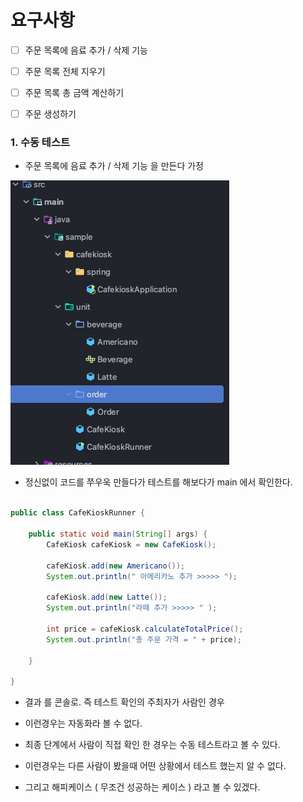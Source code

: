 # 요구사항 

- [ ] 주문 목록에 음료 추가 / 삭제 기능
- [ ] 주문 목록 전체 지우기
- [ ] 주문 목록 총 금액 계산하기
- [ ] 주문 생성하기


### 1. 수동 테스트

- 주문 목록에 음료 추가 / 삭제 기능 을 만든다 가정

![](images/35c4eabf.png)

- 정신없이 코드를 쭈우욱 만들다가 테스트를 해보다가 main 에서 확인한다.

```java

public class CafeKioskRunner {

    public static void main(String[] args) {
        CafeKiosk cafeKiosk = new CafeKiosk();

        cafeKiosk.add(new Americano());
        System.out.println(" 아메리카노 추가 >>>>> ");

        cafeKiosk.add(new Latte());
        System.out.println("라떼 추가 >>>>> " );

        int price = cafeKiosk.calculateTotalPrice();
        System.out.println("총 주문 가격 = " + price);

    }

}

```

- 결과 를 콘솔로. 즉 테스트 확인의 주최자가 사람인 경우 
- 이런경우는 자동화라 볼 수 없다. 
- 최종 단계에서 사람이 직접 확인 한 경우는 수동 테스트라고 볼 수 있다.

- 이런경우는 다른 사람이 봤을때 어떤 상황에서 테스트 했는지 알 수 없다.
- 그리고 해피케이스 ( 무조건 성공하는 케이스 ) 라고 볼 수 있겠다.
